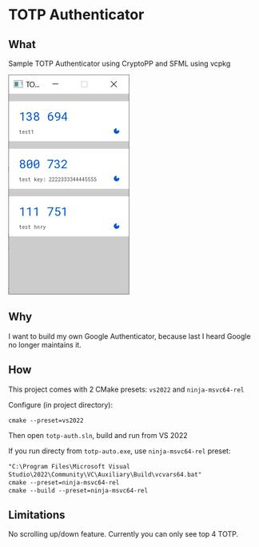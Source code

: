# TOTP Authenticator

## What
Sample TOTP Authenticator using CryptoPP and SFML using vcpkg

![screenshot](https://github.com/tntxtnt/totp-auth/blob/master/img/screenshot.png)

## Why
I want to build my own Google Authenticator, because last I heard Google no longer maintains it.

## How
This project comes with 2 CMake presets: `vs2022` and `ninja-msvc64-rel`

Configure (in project directory):
```
cmake --preset=vs2022
```
Then open `totp-auth.sln`, build and run from VS 2022

If you run directy from `totp-auto.exe`, use `ninja-msvc64-rel` preset:
```
"C:\Program Files\Microsoft Visual Studio\2022\Community\VC\Auxiliary\Build\vcvars64.bat"
cmake --preset=ninja-msvc64-rel
cmake --build --preset=ninja-msvc64-rel
```

## Limitations
No scrolling up/down feature. Currently you can only see top 4 TOTP.

